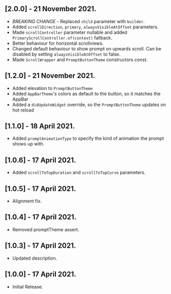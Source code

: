 ## [2.0.0] - 21 November 2021.
- *BREAKING CHANGE* - Replaced `child` parameter with `builder`.
- Added `scrollDirection`, `primary`, `alwaysVisibleAtOffset` parameters.
- Made `scrollController` parameter nullable and added `PrimaryScrollController.of(context)` fallback.
- Better behaviour for horizontal scrollviews.
- Changed default behaviour to show prompt on upwards scroll. Can be disabled by setting `alwaysVisibleAtOffset` to false.
- Made `ScrollWrapper` and `PromptButtonTheme` constructors const.

## [1.2.0] - 21 November 2021.

- Added elevation to `PromptButtonTheme`
- Added `AppBarTheme`'s colors as default to the button, so it matches the AppBar
- Added a `didUpdateWidget` override, so the `PromptButtonTheme` updates on hot reload

## [1.1.0] - 18 April 2021.

* Added `promptAnimationType` to specify the kind of animation the prompt shows up with.

## [1.0.6] - 17 April 2021.

* Added `scrollToTopDuration` and `scrollToTopCurve` parameters.

## [1.0.5] - 17 April 2021.

* Alignment fix.

## [1.0.4] - 17 April 2021.

* Removed promptTheme assert.

## [1.0.3] - 17 April 2021.

* Updated description.

## [1.0.0] - 17 April 2021.

* Initial Release.
